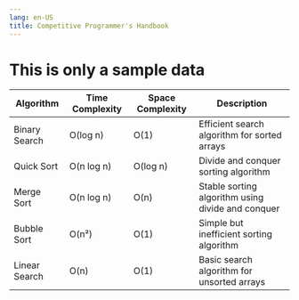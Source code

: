 ```yaml
---
lang: en-US
title: Competitive Programmer's Handbook
---
```


# This is only a sample data

| Algorithm | Time Complexity | Space Complexity | Description |
|-----------|----------------|------------------|-------------|
| Binary Search | O(log n) | O(1) | Efficient search algorithm for sorted arrays |
| Quick Sort | O(n log n) | O(log n) | Divide and conquer sorting algorithm |
| Merge Sort | O(n log n) | O(n) | Stable sorting algorithm using divide and conquer |
| Bubble Sort | O(n²) | O(1) | Simple but inefficient sorting algorithm |
| Linear Search | O(n) | O(1) | Basic search algorithm for unsorted arrays |
